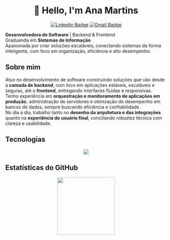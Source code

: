 
<div align="center">
 
 # 👋 Hello, I'm Ana Martins

[![Linkedin Badge](https://img.shields.io/badge/-LinkedIn-000000?style=flat-square&logo=linkedin&logoColor=white&link=https://br.linkedin.com/in/anamartinsr)](https://br.linkedin.com/in/anamartinsr)
[![Gmail Badge](https://img.shields.io/badge/-martinnrs.ana@gmail.com-000000?style=flat-square&logo=Gmail&logoColor=white&link=mailto:martinnrs.ana@gmail.com)](mailto:martinnrs.ana@gmail.com)

</div>

 **Desenvolvedora de Software** | Backend & Frontend  
 Graduanda em **Sistemas de Informação**  
 Apaixonada por criar soluções escaláveis, conectando sistemas de forma inteligente, com foco em organização, eficiência e alto desempenho.



##  Sobre mim
Atuo no desenvolvimento de software construindo soluções que vão desde a **camada de backend**, com foco em aplicações estáveis, escaláveis e seguras, até o **frontend**, entregando interfaces fluidas e responsivas.  
Tenho experiência em **orquestração e monitoramento de aplicações em produção**, administração de servidores e otimização de desempenho em bancos de dados, sempre buscando eficiência e confiabilidade.  
No dia a dia, trabalho tanto no **desenho da arquitetura e das integrações** quanto na **experiência do usuário final**, conciliando robustez técnica com clareza e usabilidade.




##  Tecnologias

<p align="center">
  <a href="https://skillicons.dev">
    <img src="https://skillicons.dev/icons?i=js,ts,nodejs,react,tailwind,mysql,postgresql,mongodb,nginx,git,linux,postman" />
  </a>
</p>


##  Estatísticas do GitHub

<p align="center">
  <img height="180em" src="https://github-readme-stats.vercel.app/api/top-langs/?username=anamartinsr&layout=compact&langs_count=7&theme=chartreuse-dark"/>
</p>
